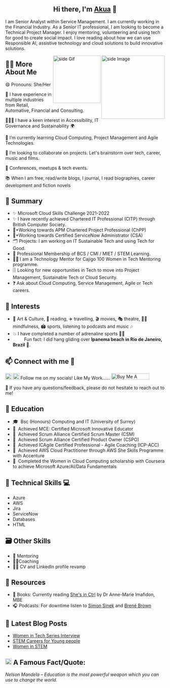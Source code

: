 
<h2 align="center">
Hi there, I'm <a href="https://linktr.ee/aopong" target="_blank" rel="noreferrer">Akua</a> 👋
</h2>

I am Senior Analyst within Service Management. I am currently working in the Financial Industry. As a Senior IT professional, I am looking to become a Technical Project Manager. I enjoy mentoring, volunteering and using tech for good to create social impact. I love reading about how we can use Responsible AI, assistive technology and cloud solutions to build innovative solutions.

<img src="https://github.com/sciencepal/sciencepal/blob/master/assets/life_balance.gif" alt="side Image" align="right" width="200" height="auto" />
<a href="https://ko-fi.com/sciencepal"> <img src="https://media3.giphy.com/media/ZEB6yFbLnhyQf7g3hn/giphy.gif" alt="side Gif" align="right" width="150" height="auto"/> </a>

## 👩‍💼 More About Me

😄 Pronouns: She/Her

🏦 I have experience in multiple industries from Retail, Automative, Financial and Consulting.

👨🏻‍💻 I have a keen interest in Accessibility, IT Governance and Sustainability 🌍

🌱 I’m currently learning Cloud Computing, Project Management and Agile Technologies.

🤝 I’m looking to collaborate on projects. Let's brainstorm over tech, career, music and films.

🍕 Conferences, meetups & tech events.

📚 When I am free, read/write blogs, I journal, I read biographies, career development and fiction novels

## 📜 Summary

- ✨ Microsoft Cloud Skills Challenge 2021-2022
- ✨ I have recently achieved Chartered IT Professional (CITP) through British Computer Society.
- 🤞*Working towards APM Chartered Project Professional (ChPP)
- 🤞*Working towards Certified ServiceNow Administrator (CSA)
- 🗂️ Projects: I am working on IT Sustainable Tech and using Tech for Good.
- 🎉 Professional Membership of BCS / CMI / MIET / STEM Learning.
- 👩‍🏫 I am a Technology Mentor for Cajigo 100 Women in Tech Mentoring programme.
- 🗄️ Looking for new opportunities in Tech to move into Project Management, Sustainable Tech or Cloud Security.
- ❓ Ask about Cloud Computing, Service Management, Agile or Tech careers.

## 🧐 Interests
- 🎨 Art & Culture, 📖 reading, ✈️ travelling, 🎬 movies, 🎭 theatre, 🧘‍♀️ mindfulness, 🏟️ sports, listening to podcasts and music 🎶
- 💥 I have completed a number of adrenaline sports 🧗‍♀️
- &nbsp;&nbsp;<img src="https://github.com/SP-XD/SP-XD/blob/main/images/lightning.gif?raw=true" width="12" />&nbsp;&nbsp;&nbsp;&nbsp;Fun fact: I did hang gliding over  **Ipanema beach in Rio de Janeiro, Brazil** 💖.<br>

## 📫 Connect with me :handshake:

Follow me on my socials! <a href="https://www.linkedin.com/in/akua-opong"><img align="left" src="https://raw.githubusercontent.com/yushi1007/yushi1007/main/images/linkedin.svg" alt="Yu Shi | LinkedIn" width="21px"/></a>
<a href="https://instagram.com/cs41ao"><img align="left" src="https://raw.githubusercontent.com/yushi1007/yushi1007/main/images/instagram.svg" alt="Yu Shi | Instagram" width="21px"/></a>  Like My Work......
<a href="https://www.buymeacoffee.com/aopong" target="_blank" rel="noreferrer nofollow">
     <img src="https://cdn.buymeacoffee.com/buttons/default-red.png" alt="Buy Me A Coffee" height="20" width="120" >
    </a>
</br>

💬 If you have any questions/feedback, please do not hesitate to reach out to me!

## 📖 Education
- 🎓 &nbsp;Bsc (Honours) Computing and IT (University of Surrey)
- 🎯 &nbsp;Achieved MCE: Certified Microsoft Innovative Educator
- 🎯 &nbsp;Achieved Scrum Alliance Certified Scrum Master (CSM)
- 🎯 &nbsp;Achieved Scrum Alliance Certified Product Owner (CSPO)
- 🎯 &nbsp;Achieved ICAgile Certified Professional - Agile Coaching (ICP-ACC)
- 🎯 &nbsp;Achieved AWS Cloud Practitioner through AWS She Skills Programme with Accenture
- 🎯 &nbsp;Completed the Women in Cloud Computing scholarship with Coursera to achieve Microsoft Azure/AI/Data Fundamentals

## 🧰 Technical Skills 💻
- Azure
- AWS
- Jira
- ServiceNow
- Databases
- HTML

## 🗃️ Other Skills
- 👯 Mentoring
- 🧑‍💻Coaching
- ✍🏻 CV and LinkedIn profile revamp

## 📖 Resources
- 📒 Books: Currently reading  [She's in Ctrl](https://aimafidon.com/books/) by Dr Anne-Marie Imafidon, MBE
- 🎧 Podcasts: For downtime listen to [Simon Sinek](https://simonsinek.com/podcast/) and [Brené Brown](https://brenebrown.com/podcasts/)

## 📝 Latest Blog Posts
<!-- BLOG-POST-LIST:START -->
- [Women in Tech Series Interview](https://thetrendycoder.com/women-in-tech-series-interview-with-akua-opong/)
- [STEM Careers for Young people](https://futurefirst.org.uk/stem-careers-advice-for-young-people/)
- [Women in STEM](https://theblackwomenintech.com/story/akua/)
<!-- BLOG-POST-LIST:END -->


## <img alt="GIF" src="https://github.com/TheDudeThatCode/TheDudeThatCode/blob/master/Assets/hmm.gif" width="20" /> A Famous Fact/Quote:
<i> Nelson Mandela – Education is the most powerful weapon which you can use to change the world.</i>

